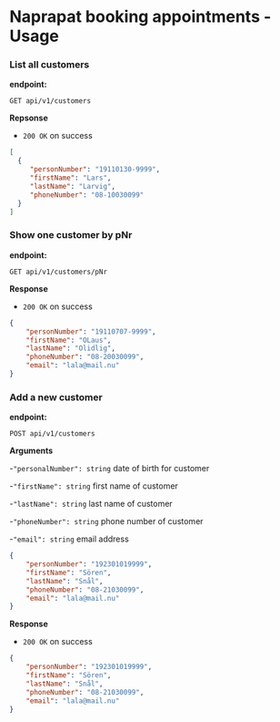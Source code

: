 # Naprapat booking appointments - Usage

### List all customers
**endpoint:**

`GET api/v1/customers`

**Repsonse**
- `200 OK` on success
```json
[
  {
     "personNumber": "19110130-9999",
     "firstName": "Lars",
     "lastName": "Larvig",
     "phoneNumber": "08-10030099"
  }
]
``` 

### Show one customer by pNr
**endpoint:**

`GET api/v1/customers/pNr`

**Response**
- `200 OK` on success 

```json
{
    "personNumber": "19110707-9999",
    "firstName": "OLaus",
    "lastName": "Olidlig",
    "phoneNumber": "08-20030099",
    "email": "lala@mail.nu"
}
```

### Add a new customer
**endpoint:**

`POST api/v1/customers`

**Arguments**

-`"personalNumber": string` date of birth for customer

-`"firstName": string` first name of customer 

-`"lastName": string` last name of customer

-`"phoneNumber": string` phone number of customer

-`"email": string` email address

```json
{
    "personNumber": "192301019999",
    "firstName": "Sören",
    "lastName": "Snål",
    "phoneNumber": "08-21030099",
    "email": "lala@mail.nu"
}
```

**Response**
- `200 OK` on success 

```json
{
    "personNumber": "192301019999",
    "firstName": "Sören",
    "lastName": "Snål",
    "phoneNumber": "08-21030099",
    "email": "lala@mail.nu"
}

 